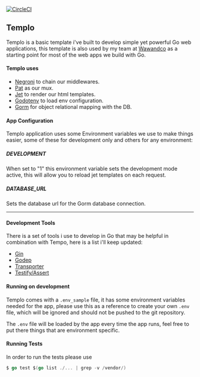 [![CircleCI](https://circleci.com/gh/apaganobeleno/templo.svg?style=svg)](https://circleci.com/gh/apaganobeleno/templo)

## Templo

Templo is a basic template i've built to develop simple yet powerful Go web applications, this template is also used by my team at [Wawandco](https://github.com/wawandco) as a starting point for most of the web apps we build with Go.

#### Templo uses

- [Negroni](https://github.com/codegangsta/negroni) to chain our middlewares.
- [Pat](https://github.com/bmizerany/pat) as our mux.
- [Jet](https://github.com/CloudyKit/jet) to render our html templates.
- [Godotenv](https://github.com/joho/godotenv) to load env configuration.
- [Gorm](https://github.com/jinzhu/gorm) for object relational mapping with the DB.

#### App Configuration

Templo application uses some Environment variables we use to make things easier, some of these for development only and others for any environment:

##### DEVELOPMENT

When set to "1" this environment variable sets the development mode active, this will allow you to reload jet templates on each request.

##### DATABASE_URL

Sets the database url for the Gorm database connection.

------------------

#### Development Tools

There is a set of tools i use to develop in Go that may be helpful in combination with Tempo, here is a list i'll keep updated:

- [Gin](https://github.com/codegangsta/gin)
- [Godep](https://github.com/tools/godep)
- [Transporter](https://github.com/wawandco/transporter)
- [Testify/Assert](github.com/stretchr/testify/assert)

#### Running on development

Templo comes with a `.env_sample` file, it has some environment variables needed for the app, please use this as a reference to create your own `.env` file, which will be ignored and should not be pushed to the git repository.

The `.env` file will be loaded by the app every time the app runs, feel free to put there things that are environment specific.

#### Running Tests

In order to run the tests please use
```go
$ go test $(go list ./... | grep -v /vendor/)
```
